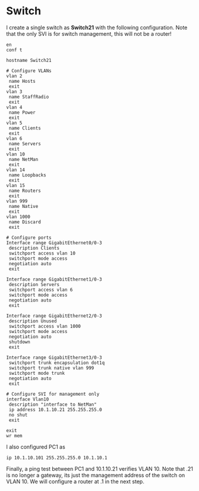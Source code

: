 # Switch

I create a single switch as **Switch21** with the following configuration. Note that the only SVI is for switch management, this will not be a router!

```
en
conf t

hostname Switch21

# Configure VLANs
vlan 2
 name Hosts
 exit
vlan 3
 name StaffRadio
 exit
vlan 4
 name Power
 exit
vlan 5
 name Clients
 exit
vlan 6
 name Servers
 exit
vlan 10
 name NetMan
 exit
vlan 14
 name Loopbacks
 exit
vlan 15
 name Routers
 exit
vlan 999
 name Native
 exit
vlan 1000
 name Discard
 exit

# Configure ports
Interface range GigabitEthernet0/0-3
 description Clients
 switchport access vlan 10
 switchport mode access
 negotiation auto
 exit
 
Interface range GigabitEthernet1/0-3
 description Servers
 switchport access vlan 6
 switchport mode access
 negotiation auto
 exit 

Interface range GigabitEthernet2/0-3
 description Unused
 switchport access vlan 1000
 switchport mode access
 negotiation auto
 shutdown
 exit
 
Interface range GigabitEthernet3/0-3
 switchport trunk encapsulation dot1q
 switchport trunk native vlan 999
 switchport mode trunk
 negotiation auto
 exit

# Configure SVI for management only
interface Vlan10
 description "interface to NetMan"
 ip address 10.1.10.21 255.255.255.0
 no shut
 exit

exit
wr mem
```

I also configured PC1 as

```
ip 10.1.10.101 255.255.255.0 10.1.10.1
```

Finally, a ping test between PC1 and 10.1.10.21 verifies VLAN 10. Note that .21 is no longer a gateway, its just the management address of the switch on VLAN 10. We will configure a router at .1 in the next step.
